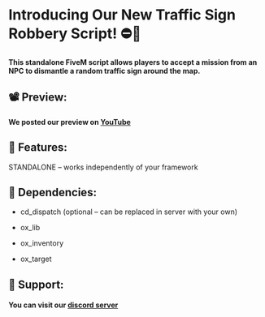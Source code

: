 # Introducing Our New Traffic Sign Robbery Script! ⛔🥷
#### This standalone FiveM script allows players to accept a mission from an NPC to dismantle a random traffic sign around the map.

## 📽️ Preview:
#### We posted our preview on **[YouTube](https://www.youtube.com/watch?v=MP8as-z37ls)**

## 🔧 Features:
STANDALONE – works independently of your framework

## 🔨 Dependencies:

- cd_dispatch (optional – can be replaced in server with your own)

- ox_lib

- ox_inventory

- ox_target

## 👤 Support:
#### You can visit our **[discord server](https://discord.gg/E5J6wvwqRw)**

